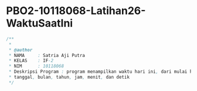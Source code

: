 # PBO2-10118068-Latihan26-WaktuSaatIni
```java
/**
 *
 * @author
 * NAMA     : Satria Aji Putra
 * KELAS    : IF-2
 * NIM      : 10118068
 * Deskripsi Program : program menampilkan waktu hari ini, dari mulai hari,
 * tanggal, bulan, tahun, jam, menit, dan detik
 */
 ```
